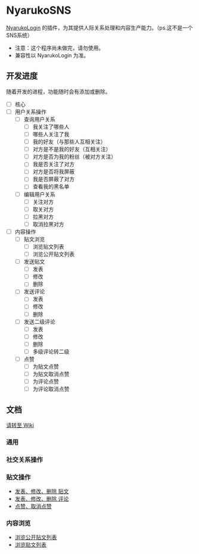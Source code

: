 # NyarukoSNS

[NyarukoLogin](https://github.com/kagurazakayashi/NyarukoLogin) 的插件，为其提供人际关系处理和内容生产能力。（ps.这不是一个SNS系统）

- 注意：这个程序尚未做完，请勿使用。
- 兼容性以 NyarukoLogin 为准。

## 开发进度

随着开发的进程，功能随时会有添加或删除。

- [ ] 核心
- [ ] 用户关系操作
  - [ ] 查询用户关系
    - [ ] 我关注了哪些人
    - [ ] 哪些人关注了我
    - [ ] 我的好友（与那些人互相关注）
    - [ ] 对方是不是我的好友（互相关注）
    - [ ] 对方是否为我的粉丝（被对方关注）
    - [ ] 我是否关注了对方
    - [ ] 对方是否将我屏蔽
    - [ ] 我是否屏蔽了对方
    - [ ] 查看我的黑名单
  - [ ] 编辑用户关系
    - [ ] 关注对方
    - [ ] 取关对方
    - [ ] 拉黑对方
    - [ ] 取消拉黑对方
- [ ] 内容操作
  - [ ] 贴文浏览
    - [ ] 浏览贴文列表
    - [ ] 浏览公开贴文列表
  - [ ] 发送贴文
    - [ ] 发表
    - [ ] 修改
    - [ ] 删除
  - [ ] 发送评论
    - [ ] 发表
    - [ ] 修改
    - [ ] 删除
  - [ ] 发送二级评论
    - [ ] 发表
    - [ ] 修改
    - [ ] 删除
    - [ ] 多级评论转二级
  - [ ] 点赞
    - [ ] 为贴文点赞
    - [ ] 为贴文取消点赞
    - [ ] 为评论点赞
    - [ ] 为评论取消点赞

## 文档

[请转至 Wiki](https://github.com/kagurazakayashi/NyarukoLogin/wiki)

### 通用

### 社交关系操作

### 贴文操作
- [发表、修改、删除 贴文](wiki/%E5%8F%91%E8%A1%A8%E3%80%81%E4%BF%AE%E6%94%B9%E3%80%81%E5%88%A0%E9%99%A4-%E8%B4%B4%E6%96%87)
- [发表、修改、删除 评论](wiki/%E5%8F%91%E8%A1%A8%E3%80%81%E4%BF%AE%E6%94%B9%E3%80%81%E5%88%A0%E9%99%A4-%E8%AF%84%E8%AE%BA)
- [点赞、取消点赞](wiki/%E7%82%B9%E8%B5%9E%E3%80%81%E5%8F%96%E6%B6%88%E7%82%B9%E8%B5%9E)

### 内容浏览
- [浏览公开贴文列表](wiki/%E6%B5%8F%E8%A7%88%E5%85%AC%E5%BC%80%E8%B4%B4%E6%96%87%E5%88%97%E8%A1%A8)
- [浏览贴文列表](wiki/%E6%B5%8F%E8%A7%88%E8%B4%B4%E6%96%87%E5%88%97%E8%A1%A8)